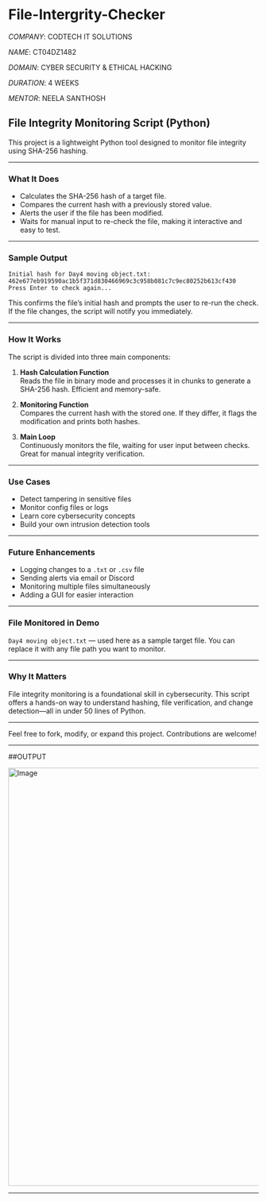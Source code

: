# File-Intergrity-Checker

*COMPANY*: CODTECH IT SOLUTIONS

*NAME*: CT04DZ1482

*DOMAIN*: CYBER SECURITY & ETHICAL HACKING

*DURATION*: 4 WEEKS

*MENTOR*: NEELA SANTHOSH





##  File Integrity Monitoring Script (Python)

This project is a lightweight Python tool designed to monitor file integrity using SHA-256 hashing.  

---

###  What It Does

- Calculates the SHA-256 hash of a target file.
- Compares the current hash with a previously stored value.
- Alerts the user if the file has been modified.
- Waits for manual input to re-check the file, making it interactive and easy to test.

---

###  Sample Output

```
Initial hash for Day4 moving object.txt: 462e677eb919590ac1b5f371d830466969c3c958b081c7c9ec80252b613cf430
Press Enter to check again...
```

This confirms the file’s initial hash and prompts the user to re-run the check. If the file changes, the script will notify you immediately.

---

###  How It Works

The script is divided into three main components:

1. **Hash Calculation Function**  
   Reads the file in binary mode and processes it in chunks to generate a SHA-256 hash. Efficient and memory-safe.

2. **Monitoring Function**  
   Compares the current hash with the stored one. If they differ, it flags the modification and prints both hashes.

3. **Main Loop**  
   Continuously monitors the file, waiting for user input between checks. Great for manual integrity verification.

---

###  Use Cases

- Detect tampering in sensitive files
- Monitor config files or logs
- Learn core cybersecurity concepts
- Build your own intrusion detection tools

---

###  Future Enhancements

- Logging changes to a `.txt` or `.csv` file
- Sending alerts via email or Discord
- Monitoring multiple files simultaneously
- Adding a GUI for easier interaction

---

###  File Monitored in Demo

`Day4 moving object.txt` — used here as a sample target file. You can replace it with any file path you want to monitor.

---

###  Why It Matters

File integrity monitoring is a foundational skill in cybersecurity. This script offers a hands-on way to understand hashing, file verification, and change detection—all in under 50 lines of Python.

---

Feel free to fork, modify, or expand this project. Contributions are welcome!

---

##OUTPUT

<img width="1728" height="842" alt="Image" src="https://github.com/user-attachments/assets/4894fe60-ae08-4933-a507-6167f536d45c" />

---
